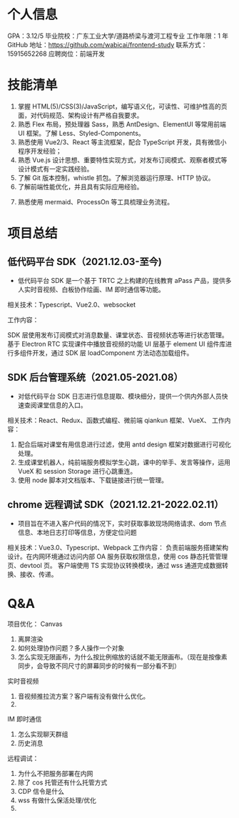# 个人信息

GPA：3.12/5
毕业院校：广东工业大学/道路桥梁与渡河工程专业
工作年限：1 年
GitHub 地址：https://github.com/wabicai/frontend-study
联系方式：15915652268
应聘岗位：前端开发

# 技能清单

1. 掌握 HTML(5)/CSS(3)/JavaScript，编写语义化，可读性、可维护性高的页面，对代码规范、架构设计有严格自我要求。
2. 熟悉 Flex 布局，预处理器 Sass，熟悉 AntDesign、ElementUI 等常用前端 UI 框架。了解 Less、Styled-Components。
3. 熟悉使用 Vue2/3、React 等主流框架，配合 TypeScript 开发，具有微信小程序开发经验；
4. 熟悉 Vue.js 设计思想、重要特性实现方式，对发布订阅模式、观察者模式等设计模式有一定实践经验。
5. 了解 Git 版本控制，whistle 抓包。了解浏览器运行原理、HTTP 协议。
6. 了解前端性能优化，并且具有实际应用经验。
<!-- 7. 能使用NodeJs、WebPack搭建开发环境，并使用过Express和MockJs开发过数据接口，Postman工具进行接口测试。 -->
7. 熟悉使用 mermaid、ProcessOn 等工具梳理业务流程。

# 项目总结

## 低代码平台 SDK（2021.12.03-至今)

- 低代码平台 SDK 是一个基于 TRTC 之上构建的在线教育 aPass 产品，提供多人实时音视频、白板协作绘画、IM 即时通信等功能。

相关技术：Typescript、Vue2.0、websocket

工作内容：

SDK 层使用发布订阅模式对消息数量、课堂状态、音视频状态等进行状态管理。
基于 Electron RTC 实现课件中播放音视频的功能
UI 层基于 element UI 组件库进行多组件开发，通过 SDK 层 loadComponent 方法动态加载组件。

## SDK 后台管理系统（2021.05-2021.08）

- 对低代码平台 SDK 日志进行信息提取、模块细分，提供一个供内外部人员快速查阅课堂信息的入口。

相关技术：React、Redux、函数式编程、微前端 qiankun 框架、VueX、
工作内容：

1. 配合后端对课堂有用信息进行过滤，使用 antd design 框架对数据进行可视化处理。
2. 生成课堂机器人，纯前端服务模拟学生心跳，课中的举手、发言等操作，运用 VueX 和 session Storage 进行心跳重连。
3. 使用 node 脚本对文档版本、下载链接进行统一管理。

## chrome 远程调试 SDK（2021.12.21-2022.02.11）

- 项目旨在不进入客户代码的情况下，实时获取事故现场网络请求、dom 节点信息、本地日志打印等信息，方便定位问题

相关技术：Vue3.0、Typescript、Webpack
工作内容：
负责前端服务搭建架构设计。在内网环境通过访问内部 OA 服务获取权限信息，使用 cos 静态托管管理页、devtool 页。
客户端使用 TS 实现协议转换模块，通过 wss 通道完成数据转换、接收、传递。

# Q&A

项目优化：
Canvas

1. 离屏渲染
2. 如何处理协作问题？多人操作一个对象
3. 怎么实现无限画布，为什么按比例缩放的话就不能无限画布。（现在是按像素同步，会导致不同尺寸的屏幕同步的时候有一部分看不到）

实时音视频

1. 音视频推拉流方案？客户端有没有做什么优化。
2.

IM 即时通信

1. 怎么实现聊天群组
2. 历史消息

远程调试：

1. 为什么不把服务部署在内网
2. 除了 cos 托管还有什么托管方式
3. CDP 信令是什么
4. wss 有做什么保活处理/优化
5.
